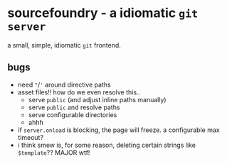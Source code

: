 # sourcefoundry - a idiomatic `git server`

a small, simple, idiomatic `git` frontend.

## bugs

- need `"`/`'` around directive paths
- asset files!!
  how do we even resolve this..
  - serve `public` (and adjust inline paths manually)
  - serve `public` and resolve paths
  - serve configurable directories
  - ahhh
- if `server.onload` is blocking, the page will freeze. 
  a configurable max timeout?
- i think smew is, for some reason, deleting certain strings
  like `$template`??
  MAJOR wtf!
